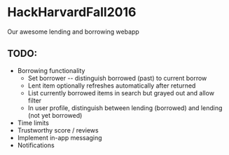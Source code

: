 # HackHarvardFall2016
Our awesome lending and borrowing webapp

## TODO:
* Borrowing functionality
  * Set borrower -- distinguish borrowed (past) to current borrow
  * Lent item optionally refreshes automatically after returned
  * List currently borrowed items in search but grayed out and allow filter
  * In user profile, distinguish between lending (borrowed) and lending (not yet borrowed)
* Time limits
* Trustworthy score / reviews
* Implement in-app messaging
* Notifications
